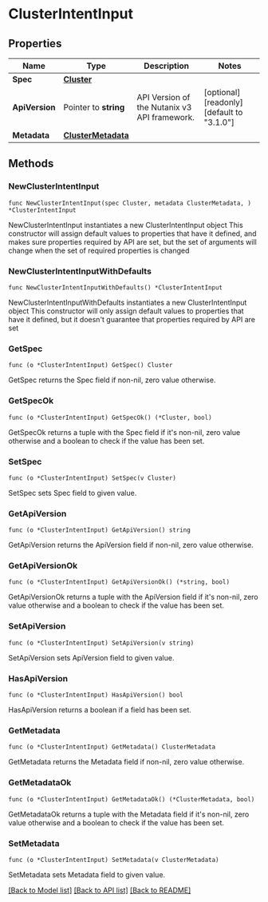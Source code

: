 # ClusterIntentInput

## Properties

Name | Type | Description | Notes
------------ | ------------- | ------------- | -------------
**Spec** | [**Cluster**](Cluster.md) |  | 
**ApiVersion** | Pointer to **string** | API Version of the Nutanix v3 API framework. | [optional] [readonly] [default to "3.1.0"]
**Metadata** | [**ClusterMetadata**](ClusterMetadata.md) |  | 

## Methods

### NewClusterIntentInput

`func NewClusterIntentInput(spec Cluster, metadata ClusterMetadata, ) *ClusterIntentInput`

NewClusterIntentInput instantiates a new ClusterIntentInput object
This constructor will assign default values to properties that have it defined,
and makes sure properties required by API are set, but the set of arguments
will change when the set of required properties is changed

### NewClusterIntentInputWithDefaults

`func NewClusterIntentInputWithDefaults() *ClusterIntentInput`

NewClusterIntentInputWithDefaults instantiates a new ClusterIntentInput object
This constructor will only assign default values to properties that have it defined,
but it doesn't guarantee that properties required by API are set

### GetSpec

`func (o *ClusterIntentInput) GetSpec() Cluster`

GetSpec returns the Spec field if non-nil, zero value otherwise.

### GetSpecOk

`func (o *ClusterIntentInput) GetSpecOk() (*Cluster, bool)`

GetSpecOk returns a tuple with the Spec field if it's non-nil, zero value otherwise
and a boolean to check if the value has been set.

### SetSpec

`func (o *ClusterIntentInput) SetSpec(v Cluster)`

SetSpec sets Spec field to given value.


### GetApiVersion

`func (o *ClusterIntentInput) GetApiVersion() string`

GetApiVersion returns the ApiVersion field if non-nil, zero value otherwise.

### GetApiVersionOk

`func (o *ClusterIntentInput) GetApiVersionOk() (*string, bool)`

GetApiVersionOk returns a tuple with the ApiVersion field if it's non-nil, zero value otherwise
and a boolean to check if the value has been set.

### SetApiVersion

`func (o *ClusterIntentInput) SetApiVersion(v string)`

SetApiVersion sets ApiVersion field to given value.

### HasApiVersion

`func (o *ClusterIntentInput) HasApiVersion() bool`

HasApiVersion returns a boolean if a field has been set.

### GetMetadata

`func (o *ClusterIntentInput) GetMetadata() ClusterMetadata`

GetMetadata returns the Metadata field if non-nil, zero value otherwise.

### GetMetadataOk

`func (o *ClusterIntentInput) GetMetadataOk() (*ClusterMetadata, bool)`

GetMetadataOk returns a tuple with the Metadata field if it's non-nil, zero value otherwise
and a boolean to check if the value has been set.

### SetMetadata

`func (o *ClusterIntentInput) SetMetadata(v ClusterMetadata)`

SetMetadata sets Metadata field to given value.



[[Back to Model list]](../README.md#documentation-for-models) [[Back to API list]](../README.md#documentation-for-api-endpoints) [[Back to README]](../README.md)


